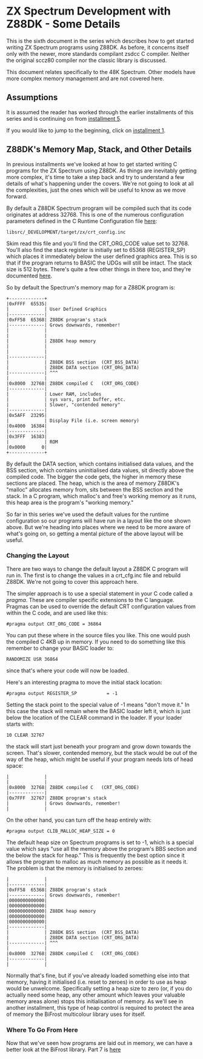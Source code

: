 # ZX Spectrum Development with Z88DK - Some Details

This is the sixth document in the series which describes how to get started
writing ZX Spectrum programs using Z88DK. As before, it concerns itself only
with the newer, more standards compilant zsdcc C compiler. Neither the original
sccz80 compiler nor the classic library is discussed.

This document relates specifically to the 48K Spectrum. Other models have more
complex memory management and are not covered here.

## Assumptions

It is assumed the reader has worked through the earlier installments of this
series and is continuing on from [installment 5](https://github.com/z88dk/z88dk/blob/master/doc/ZXSpectrumZSDCCnewlib_05_MultipleFiles.md).

If you would like to jump to the beginning, click on [installment 1](https://github.com/z88dk/z88dk/blob/master/doc/ZXSpectrumZSDCCnewlib_01_GettingStarted.md).

## Z88DK's Memory Map, Stack, and Other Details

In previous installments we've looked at how to get started writing C programs
for the ZX Spectrum using Z88DK. As things are inevitably getting more complex,
it's time to take a step back and try to understand a few details of what's
happening under the covers. We're not going to look at all the complexities,
just the ones which will be useful to know as we move forward.

By default a Z88DK Spectrum program will be compiled such that its code
originates at address 32768. This is one of the numerous configuration
parameters defined in the C Runtime Configuration file
[here](https://github.com/z88dk/z88dk/blob/master/libsrc/_DEVELOPMENT/target/zx/crt_config.inc):

```
libsrc/_DEVELOPMENT/target/zx/crt_config.inc
```

Skim read this file and you'll find the CRT_ORG_CODE value set to 32768. You'll
also find the stack register is initially set to 65368 (REGISTER_SP) which
places it immediately below the user defined graphics area. This is so that if
the program returns to BASIC the UDGs will still be intact. The stack size is
512 bytes. There's quite a few other things in there too, and they're documented
[here](https://www.z88dk.org/wiki/doku.php?id=temp:front#crt_configuration).

So by default the Spectrum's memory map for a Z88DK program is:

```
+-------------+
|0xFFFF  65535|
|             | User Defined Graphics
|-------------|
|0xFF58  65368| Z88DK program's stack
|-------------| Grows downwards, remember!
|             |
|             |
|             | Z88DK heap memory
|             |
|             |
|-------------|
|             | Z88DK BSS section  (CRT_BSS_DATA)
|             | Z88DK DATA section (CRT_ORG_DATA)
|-------------| ^^^
|             |
|0x8000  32768| Z88DK compiled C   (CRT_ORG_CODE)
|-------------|
|             | Lower RAM, includes
|             | sys vars, print buffer, etc.
|             | Slower, "contended memory"
|-------------|
|0x5AFF  23295|
|             | Display File (i.e. screen memory)
|0x4000  16384|
|-------------|
|0x3FFF  16383|
|             | ROM
|0x0000      0|
+-------------+
```

By default the DATA section, which contains initialised data values, and the BSS
section, which contains uninitialised data values, sit directly above the
compiled code. The bigger the code gets, the higher in memory these sections are
placed. The heap, which is the area of memory Z88DK's "malloc" allocates memory
from, sits between the BSS section and the stack. In a C program, which malloc's
and free's working memory as it runs, this heap area is the program's "working
memory."

So far in this series we've used the default values for the runtime
configuration so our programs will have run in a layout like the one shown
above. But we're heading into places where we need to be more aware of what's
going on, so getting a mental picture of the above layout will be useful.

### Changing the Layout

There are two ways to change the default layout a Z88DK C program will run
in. The first is to change the values in a crt_cfg.inc file and rebuild
Z88DK. We're not going to cover this approach here.

The simpler approach is to use a special statement in your C code called a
_pragma_. These are compiler specific extensions to the C language. Pragmas can
be used to override the default CRT configuration values from within the C code,
and are used like this:

```
#pragma output CRT_ORG_CODE = 36864
```

You can put these where in the source files you like. This one would push the
compiled C 4KB up in memory. If you need to do something like this remember to
change your BASIC loader to:

```
RANDOMIZE USR 36864
```

since that's where your code will now be loaded.

Here's an interesting pragma to move the initial stack location:

```
#pragma output REGISTER_SP           = -1
```

Setting the stack point to the special value of -1 means "don't move it." In
this case the stack will remain where the BASIC loader left it, which is just
below the location of the CLEAR command in the loader. If your loader starts
with:

```
10 CLEAR 32767
```

the stack will start just beneath your program and grow down towards the
screen. That's slower, contended memory, but the stack would be out of the way
of the heap, which might be useful if your program needs lots of head space:

```
|             |
|             |
|0x8000  32768| Z88DK compiled C   (CRT_ORG_CODE)
|-------------|
|0x7FFF  32767| Z88DK program's stack
|             | Grows downwards, remember!
|             |
```

On the other hand, you can turn off the heap entirely with:

```
#pragma output CLIB_MALLOC_HEAP_SIZE = 0
```

The default heap size on Spectrum programs is set to -1, which is a special
value which says "use all the memory above the program's BBS section and the
below the stack for heap." This is frequently the best option since it allows
the program to malloc as much memory as possible as it needs it. The problem is
that the memory is initialised to zeroes:

```
|             |
|-------------|
|0xFF58  65368| Z88DK program's stack
|-------------| Grows downwards, remember!
|0000000000000|
|0000000000000|
|0000000000000| Z88DK heap memory
|0000000000000|
|0000000000000|
|-------------|
|             | Z88DK BSS section  (CRT_BSS_DATA)
|             | Z88DK DATA section (CRT_ORG_DATA)
|-------------| ^^^
|             |
|0x8000  32768| Z88DK compiled C   (CRT_ORG_CODE)
|-------------|
|             |
```

Normally that's fine, but if you've already loaded something else into that
memory, having it initialised (i.e. reset to zeroes) in order to use as heap
would be unwelcome. Specifically setting a heap size to zero (or, if you do
actually need some heap, any other amount which leaves your valuable memory
areas alone) stops this initialisation of memory. As we'll see in another
installment, this type of heap control is required to protect the area of memory
the BiFrost multicolour library uses for itself.

### Where To Go From Here

Now that we've seen how programs are laid out in memory, we can have a better 
look at the BiFrost library.
Part 7 is [here](https://github.com/z88dk/z88dk/blob/master/doc/ZXSpectrumZSDCCnewlib_07_BiFrost.md)
